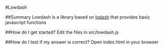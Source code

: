#Lowdash

##Summary
Lowdash is a library based on [lodash](https://lodash.com/docs#size) that provides basic javascript functions

##How do I get started?
Edit the files in src/lowdash.js

##How do I test if my answer is correct?
Open index.html in your browser